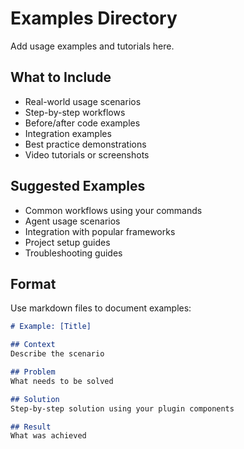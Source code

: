 # Examples Directory

Add usage examples and tutorials here.

## What to Include

- Real-world usage scenarios
- Step-by-step workflows
- Before/after code examples
- Integration examples
- Best practice demonstrations
- Video tutorials or screenshots

## Suggested Examples

- Common workflows using your commands
- Agent usage scenarios
- Integration with popular frameworks
- Project setup guides
- Troubleshooting guides

## Format

Use markdown files to document examples:

```markdown
# Example: [Title]

## Context
Describe the scenario

## Problem
What needs to be solved

## Solution
Step-by-step solution using your plugin components

## Result
What was achieved
```
